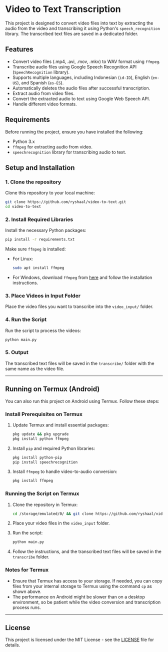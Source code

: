 
# Video to Text Transcription

This project is designed to convert video files into text by extracting the audio from the video and transcribing it using Python's `speech_recognition` library. The transcribed text files are saved in a dedicated folder.

## Features
- Convert video files (.mp4, .avi, .mov, .mkv) to WAV format using `ffmpeg`.
- Transcribe audio files using Google Speech Recognition API (`SpeechRecognition` library).
- Supports multiple languages, including Indonesian (`id-ID`), English (`en-US`), and Spanish (`es-ES`).
- Automatically deletes the audio files after successful transcription.
- Extract audio from video files.
- Convert the extracted audio to text using Google Web Speech API.
- Handle different video formats.

## Requirements

Before running the project, ensure you have installed the following:

- Python 3.x
- `ffmpeg` for extracting audio from video.
- `speechrecognition` library for transcribing audio to text.

## Setup and Installation

### 1. Clone the repository

Clone this repository to your local machine:
```bash
git clone https://github.com/ryshaal/video-to-text.git
cd video-to-text
```

### 2. Install Required Libraries

Install the necessary Python packages:
```bash
pip install -r requirements.txt
```

Make sure `ffmpeg` is installed:
- For Linux:
  ```bash
  sudo apt install ffmpeg
  ```
- For Windows, download `ffmpeg` from [here](https://ffmpeg.org/download.html) and follow the installation instructions.

### 3. Place Videos in Input Folder

Place the video files you want to transcribe into the `video_input/` folder.

### 4. Run the Script

Run the script to process the videos:
```bash
python main.py
```

### 5. Output

The transcribed text files will be saved in the `transcribe/` folder with the same name as the video file.

---

## Running on Termux (Android)

You can also run this project on Android using Termux. Follow these steps:

### Install Prerequisites on Termux

1. Update Termux and install essential packages:
   ```bash
   pkg update && pkg upgrade
   pkg install python ffmpeg
   ```

2. Install `pip` and required Python libraries:
   ```bash
   pkg install python-pip
   pip install speechrecognition
   ```

3. Install `ffmpeg` to handle video-to-audio conversion:
   ```bash
   pkg install ffmpeg
   ```

### Running the Script on Termux

1. Clone the repository in Termux:
   ```bash
   cd /storage/emulated/0/ && git clone https://github.com/ryshaal/video-to-text.git && cd /storage/emulated/0/video-to-text/

   ```

2. Place your video files in the `video_input` folder. 

3. Run the script:
   ```bash
   python main.py
   ```

4. Follow the instructions, and the transcribed text files will be saved in the `transcribe` folder.

### Notes for Termux

- Ensure that Termux has access to your storage. If needed, you can copy files from your internal storage to Termux using the command `cp` as shown above.
- The performance on Android might be slower than on a desktop environment, so be patient while the video conversion and transcription process runs.

---

## License

This project is licensed under the MIT License - see the [LICENSE](LICENSE) file for details.
